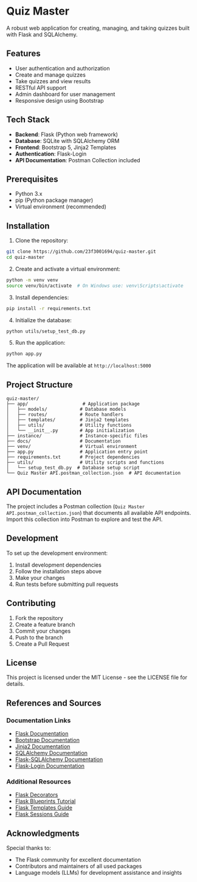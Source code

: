 # Quiz Master

A robust web application for creating, managing, and taking quizzes built with Flask and SQLAlchemy.

## Features

- User authentication and authorization
- Create and manage quizzes
- Take quizzes and view results
- RESTful API support
- Admin dashboard for user management
- Responsive design using Bootstrap

## Tech Stack

- **Backend**: Flask (Python web framework)
- **Database**: SQLite with SQLAlchemy ORM
- **Frontend**: Bootstrap 5, Jinja2 Templates
- **Authentication**: Flask-Login
- **API Documentation**: Postman Collection included

## Prerequisites

- Python 3.x
- pip (Python package manager)
- Virtual environment (recommended)

## Installation

1. Clone the repository:
```bash
git clone https://github.com/23f3001694/quiz-master.git
cd quiz-master
```

2. Create and activate a virtual environment:
```bash
python -m venv venv
source venv/bin/activate  # On Windows use: venv\Scripts\activate
```

3. Install dependencies:
```bash
pip install -r requirements.txt
```

4. Initialize the database:
```bash
python utils/setup_test_db.py
```

5. Run the application:
```bash
python app.py
```

The application will be available at `http://localhost:5000`

## Project Structure

```
quiz-master/
├── app/                    # Application package
│   ├── models/            # Database models
│   ├── routes/            # Route handlers
│   ├── templates/         # Jinja2 templates
│   ├── utils/             # Utility functions
│   └── __init__.py        # App initialization
├── instance/              # Instance-specific files
├── docs/                  # Documentation
├── venv/                  # Virtual environment
├── app.py                 # Application entry point
├── requirements.txt       # Project dependencies
├── utils/                 # Utility scripts and functions
│   └── setup_test_db.py  # Database setup script
└── Quiz Master API.postman_collection.json  # API documentation
```

## API Documentation

The project includes a Postman collection (`Quiz Master API.postman_collection.json`) that documents all available API endpoints. Import this collection into Postman to explore and test the API.

## Development

To set up the development environment:

1. Install development dependencies
2. Follow the installation steps above
3. Make your changes
4. Run tests before submitting pull requests

## Contributing

1. Fork the repository
2. Create a feature branch
3. Commit your changes
4. Push to the branch
5. Create a Pull Request

## License

This project is licensed under the MIT License - see the LICENSE file for details.

## References and Sources

### Documentation Links

- [Flask Documentation](https://flask.palletsprojects.com/)
- [Bootstrap Documentation](https://getbootstrap.com/docs/5.1/getting-started/introduction/)
- [Jinja2 Documentation](https://jinja.palletsprojects.com/)
- [SQLAlchemy Documentation](https://docs.sqlalchemy.org/)
- [Flask-SQLAlchemy Documentation](https://flask-sqlalchemy.palletsprojects.com/)
- [Flask-Login Documentation](https://flask-login.readthedocs.io/)

### Additional Resources

- [Flask Decorators](https://flask.palletsprojects.com/en/stable/patterns/viewdecorators/)
- [Flask Blueprints Tutorial](https://realpython.com/flask-blueprint/)
- [Flask Templates Guide](https://www.digitalocean.com/community/tutorials/how-to-use-templates-in-a-flask-application)
- [Flask Sessions Guide](https://testdriven.io/blog/flask-sessions/)

## Acknowledgments

Special thanks to:
- The Flask community for excellent documentation
- Contributors and maintainers of all used packages
- Language models (LLMs) for development assistance and insights

